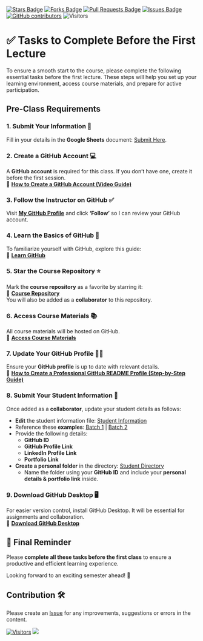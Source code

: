 <a href="https://github.com/drshahizan/research-design/stargazers"><img src="https://img.shields.io/github/stars/drshahizan/research-design" alt="Stars Badge"/></a>
<a href="https://github.com/drshahizan/research-design/network/members"><img src="https://img.shields.io/github/forks/drshahizan/research-design" alt="Forks Badge"/></a>
<a href="https://github.com/drshahizan/research-design/pulls"><img src="https://img.shields.io/github/issues-pr/drshahizan/research-design" alt="Pull Requests Badge"/></a>
<a href="https://github.com/drshahizan/research-design"><img src="https://img.shields.io/github/issues/drshahizan/research-design" alt="Issues Badge"/></a>
<a href="https://github.com/drshahizan/research-design/graphs/contributors"><img alt="GitHub contributors" src="https://img.shields.io/github/contributors/drshahizan/research-design?color=2b9348"></a>
![Visitors](https://api.visitorbadge.io/api/visitors?path=https%3A%2F%2Fgithub.com%2Fdrshahizan%2BDM&labelColor=%23d9e3f0&countColor=%23697689&style=flat)

# ✅ Tasks to Complete Before the First Lecture

To ensure a smooth start to the course, please complete the following essential tasks before the first lecture. These steps will help you set up your learning environment, access course materials, and prepare for active participation.

## Pre-Class Requirements

### 1. **Submit Your Information** 📝  
Fill in your details in the **Google Sheets** document: [Submit Here](https://liveutm-my.sharepoint.com/:x:/g/personal/shahizan_live_utm_my/EaSdz8QuZKJHqMxXLxMDZ2UBSKCN_qS763jU0xb7PBtPaw?e=Wsf9FO).  

### 2. **Create a GitHub Account** 💻  
A **GitHub account** is required for this class. If you don’t have one, create it before the first session.  
🔗 [**How to Create a GitHub Account (Video Guide)**](https://youtu.be/Gn3w1UvTx0A?si=z6VQXN94KiRXMHWN)  

### 3. **Follow the Instructor on GitHub** ✅  
Visit [**My GitHub Profile**](https://github.com/drshahizan) and click **‘Follow’** so I can review your GitHub account.  

### 4. **Learn the Basics of GitHub** 📖  
To familiarize yourself with GitHub, explore this guide:  
🔗 [**Learn GitHub**](https://github.com/drshahizan/learn-github)  

### 5. **Star the Course Repository** ⭐  
Mark the **course repository** as a favorite by starring it:  
🔗 [**Course Repository**](https://github.com/drshahizan/research-design)  
You will also be added as a **collaborator** to this repository.  

### 6. **Access Course Materials** 📚  
All course materials will be hosted on GitHub.  
🔗 [**Access Course Materials**](https://github.com/drshahizan/research-design)  

### 7. **Update Your GitHub Profile** 👨‍💻  
Ensure your **GitHub profile** is up to date with relevant details.  
🔗 [**How to Create a Professional GitHub README Profile (Step-by-Step Guide)**](https://youtu.be/rCt9DatF63I?si=C87MQhJGllyAe4zR)  

### 8. **Submit Your Student Information** 🔗  
Once added as a **collaborator**, update your student details as follows:  
- **Edit** the student information file: [Student Information](../student/)  
- Reference these **examples**: [Batch 1](https://github.com/drshahizan/research-design/blob/main/profile/batch1.md) | [Batch 2](https://github.com/drshahizan/research-design/blob/main/profile/batch2.md)  
- Provide the following details:  
  - **GitHub ID**  
  - **GitHub Profile Link**  
  - **LinkedIn Profile Link**  
  - **Portfolio Link**  
- **Create a personal folder** in the directory: [Student Directory](../student/)  
  - Name the folder using your **GitHub ID** and include your **personal details & portfolio link** inside.  

### 9. **Download GitHub Desktop** 🖥️  
For easier version control, install GitHub Desktop. It will be essential for assignments and collaboration.  
🔗 [**Download GitHub Desktop**](https://desktop.github.com/download/)  

## 🎯 **Final Reminder**  
Please **complete all these tasks before the first class** to ensure a productive and efficient learning experience.  

Looking forward to an exciting semester ahead! 🚀  

## Contribution 🛠️
Please create an [Issue](https://github.com/drshahizan/research-design/issues) for any improvements, suggestions or errors in the content.


[![Visitors](https://api.visitorbadge.io/api/visitors?path=https%3A%2F%2Fgithub.com%2Fdrshahizan&labelColor=%23697689&countColor=%23555555&style=plastic)](https://visitorbadge.io/status?path=https%3A%2F%2Fgithub.com%2Fdrshahizan)
![](https://hit.yhype.me/github/profile?user_id=81284918)
